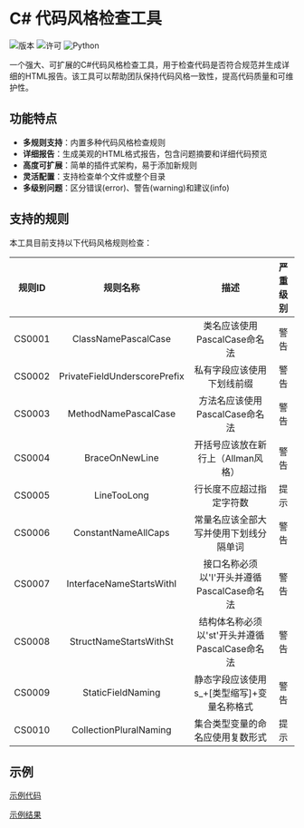 # C# 代码风格检查工具

![版本](https://img.shields.io/badge/%E7%89%88%E6%9C%AC-1.0.0-blue.svg)
![许可](https://img.shields.io/badge/%E8%AE%B8%E5%8F%AF-MIT-green.svg)
![Python](https://img.shields.io/badge/Python-3.6+-yellow.svg)

一个强大、可扩展的C#代码风格检查工具，用于检查代码是否符合规范并生成详细的HTML报告。该工具可以帮助团队保持代码风格一致性，提高代码质量和可维护性。

## 功能特点

- **多规则支持**：内置多种代码风格检查规则
- **详细报告**：生成美观的HTML格式报告，包含问题摘要和详细代码预览
- **高度可扩展**：简单的插件式架构，易于添加新规则
- **灵活配置**：支持检查单个文件或整个目录
- **多级别问题**：区分错误(error)、警告(warning)和建议(info)

## 支持的规则

本工具目前支持以下代码风格规则检查：

| 规则ID |           规则名称           |                      描述                      | 严重级别 |
| :----: | :--------------------------: | :--------------------------------------------: | :------: |
| CS0001 |     ClassNamePascalCase      |          类名应该使用PascalCase命名法          |   警告   |
| CS0002 | PrivateFieldUnderscorePrefix |           私有字段应该使用下划线前缀           |   警告   |
| CS0003 |     MethodNamePascalCase     |         方法名应该使用PascalCase命名法         |   警告   |
| CS0004 |        BraceOnNewLine        |       开括号应该放在新行上（Allman风格）       |   警告   |
| CS0005 |         LineTooLong          |            行长度不应超过指定字符数            |   提示   |
| CS0006 |     ConstantNameAllCaps      |     常量名应该全部大写并使用下划线分隔单词     |   警告   |
| CS0007 |   InterfaceNameStartsWithI   |  接口名称必须以'I'开头并遵循PascalCase命名法   |   警告   |
| CS0008 |    StructNameStartsWithSt    | 结构体名称必须以'st'开头并遵循PascalCase命名法 |   警告   |
| CS0009 |      StaticFieldNaming       |   静态字段应该使用s_+[类型缩写]+变量名称格式   |   警告   |
| CS0010 |    CollectionPluralNaming    |        集合类型变量的命名应使用复数形式        |   提示   |

## 示例

[示例代码](example/StyleRulesTest.cs)

[示例结果](https://simalaoshi.github.io/csharp_style_checker/example/csharp_style_report.html)

